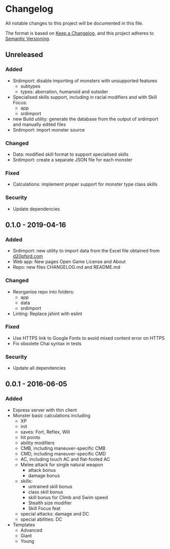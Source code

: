 # Changelog
All notable changes to this project will be documented in this file.

The format is based on [Keep a Changelog](https://keepachangelog.com/en/1.0.0/),
and this project adheres to [Semantic Versioning](https://semver.org/spec/v2.0.0.html).

## Unreleased
### Added
- Srdimport: disable importing of monsters with unsupported features
  - subtypes
  - types: aberration, humanoid and outsider
- Specialised skills support, including in racial modifiers and with Skill Focus:
  - app
  - srdimport
- new Build utility: generate the database from the output of srdimport and manually edited files
- Srdimport: import monster source

### Changed
- Data: modified skill format to support specialised skills
- Srdimport: create a separate JSON file for each monster

### Fixed
- Calculations: implement proper support for monster type class skills

### Security
- Update dependencies

## 0.1.0 - 2019-04-16
### Added
- Srdimport: new utility to import data from the Excel file obtained from [d20pfsrd.com](http://www.d20pfsrd.com/bestiary/tools/monster-filter/)
- Web app: New pages Open Game License and About
- Repo: new files CHANGELOG.md and README.md

### Changed
- Reorganise repo into folders:
  - app
  - data
  - srdimport
- Linting: Replace jshint with eslint

### Fixed
- Use HTTPS link to Google Fonts to avoid mixed content error on HTTPS
- Fix obsolete Chai syntax in tests

### Security
- Update all dependencies

## 0.0.1 - 2016-06-05
### Added
- Express server with thin client
- Monster basic calculations including
  - XP
  - init
  - saves: Fort, Reflex, Will
  - hit points
  - ability modifiers
  - CMB, including maneuver-specific CMB
  - CMD, including maneuver-specific CMD
  - AC, including touch AC and flat-footed AC
  - Melee attack for single natural weapon
    - attack bonus
    - damage bonus
  - skills:
    - untrained skill bonus
    - class skill bonus
    - skill bonus for Climb and Swim speed
    - Stealth size modifier
    - Skill Focus feat
  - special attacks: damage and DC
  - special abilities: DC
- Templates
  - Advanced
  - Giant
  - Young
